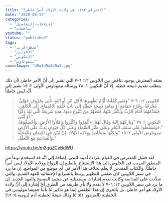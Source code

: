 ```yaml
---
title: "الإعتراض ١٨٣، هل ولادة الأولاد أمرٌ خاطئ؟"
date: "2020-08-17"
categories: 
  - "إختلافات-التفاصيل"
  - "تناقضات"
youtube: ""
status: "published"
tags: 
  - "منطق-مُريب"
  - "اللاويين"
  - "التكوين"
  - "تيموثاوس"
coverImage: "d9a1d9a8d9a3.jpg"
---
```


يعتقد المعترض بوجود تناقض بين اللاويين ١٢: ٦-٧ التي تشير إلى أنَّ الأمر خاطئ لأن ذلك يتطلب تقديم ذبيحة خطيّة، إلا أنَّ التكوين ١: ٢٨ ورسالة تيموثاوس الأولى ٢: ١٥ تشير إلى أنَّه ليس خاطئاً.

>  اللاويين ١٢: ٦-٧ ”وَمَتَى كَمُلَتْ أَيَّامُ تَطْهِيرِهَا لأَجْلِ ابْنٍ أَوِ ابْنَةٍ، تَأْتِي بِخَرُوفٍ حَوْلِيٍّ مُحْرَقَةً، وَفَرْخِ حَمَامَةٍ أَوْ يَمَامَةٍ ذَبِيحَةَ خَطِيَّةٍ إِلَى بَابِ خَيْمَةِ الاجْتِمَاعِ، إِلَى الْكَاهِنِ، فَيُقَدِّمُهُمَا أَمَامَ الرَّبِّ وَيُكَفِّرُ عَنْهَا، فَتَطْهُرُ مِنْ يَنْبُوعِ دَمِهَا. هذِهِ شَرِيعَةُ الَّتِي تَلِدُ ذَكَرًا أَوْ أُنْثَى.“  
> التكوين ١: ٢٨ ”وَبَارَكَهُمُ اللهُ وَقَالَ لَهُمْ: «أَثْمِرُوا وَاكْثُرُوا وَامْلأُوا الأَرْضَ، وَأَخْضِعُوهَا، وَتَسَلَّطُوا عَلَى سَمَكِ الْبَحْرِ وَعَلَى طَيْرِ السَّمَاءِ وَعَلَى كُلِّ حَيَوَانٍ يَدِبُّ عَلَى الأَرْضِ».“  
> تيموثاوس الأولى ٢: ١٥ ”وَلكِنَّهَا سَتَخْلُصُ بِوِلاَدَةِ الأَوْلاَدِ، إِنْ ثَبَتْنَ فِي الإِيمَانِ وَالْمَحَبَّةِ وَالْقَدَاسَةِ مَعَ التَّعَقُّلِ.“

https://youtu.be/m3gqZCvBdWU

لقد فشل المعترض في القيام بقراءة أمينة للنص، إضافةً إلى أنَّه قد استخدم نوعاً من المنطق المريب في الخلوص إلى هذا الإستنتاج. بالطبع إن الزواج وولادة الأولاد ليس أمراً خاطئاً، والكتاب المقدس لا يعلم بخلاف هذا الأمر في أي موضع من المواضع. إن ما يرد في سفر اللاويين كان طقس للتطهير يرتبط بالشرائع الإحتفالية للعهد القديم، والتي شدَّدت على القداسة وكانت تقدم إشارات مستقبلية عن مجيئ المسيح والعهد الجديد. إن ما يرد في سفر اللاويين ١٢: ٦-٧ لا يقدم ولا بأي طريقة من الطرق أيَّ إشارة إلى أنَّ ولادة الأولاد هو أمر خاطئ. بل بالحري إن هذا الطقس إنما هو تذكير لنا بأننا جميعنا مولودين في الخطيئة (المزمور ٥١: ٥) وذلك نتيجةً لخطيئة آدم (رومية ٥: ١٢).
